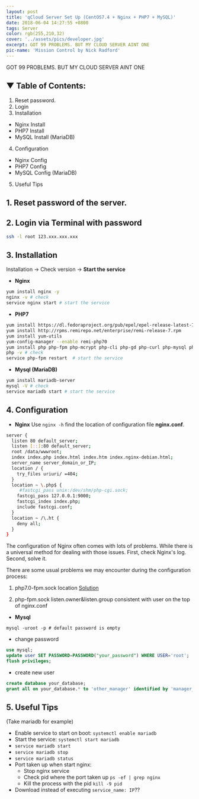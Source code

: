 ```yaml
---
layout: post
title: 'qCloud Server Set Up (CentOS7.4 + Nginx + PHP7 + MySQL)'
date: 2018-06-04 14:27:55 +0800
tags: Server
color: rgb(255,210,32)
cover: '../assets/pics/developer.jpg'
excerpt: GOT 99 PROBLEMS. BUT MY CLOUD SERVER AINT ONE
pic-name: 'Mission Control by Nick Radford'
---
```

GOT 99 PROBLEMS. BUT MY CLOUD SERVER AINT ONE

## ▼ Table of Contents:
1. Reset password.
2. Login
3. Installation
* Nginx Install
* PHP7 Install
* MySQL Install (MariaDB)
4. Configuration
* Nginx Config
* PHP7 Config
* MySQL Config (MariaDB)
5. Useful Tips

## 1. Reset password of the server.
## 2. Login via Terminal with password
```bash
ssh -l root 123.xxx.xxx.xxx
```
## 3. Installation
Installation -> Check version -> **Start the service**
* **Nginx**

```bash
yum install nginx -y
nginx -v # check
service nginx start # start the service
```
* **PHP7**

```bash
yum install https://dl.fedoraproject.org/pub/epel/epel-release-latest-7.noarch.rpm
yum install http://rpms.remirepo.net/enterprise/remi-release-7.rpm
yum install yum-utils
yum-config-manager --enable remi-php70
yum install php php-fpm php-mcrypt php-cli php-gd php-curl php-mysql php-ldap php-zip php-fileinfo php-mbstring
php -v # check
service php-fpm restart  # start the service
```
* **Mysql (MariaDB)**

```bash
yum install mariadb-server
mysql -V # check
service mariadb start # start the service
```

## 4. Configuration
* **Nginx**
Use  `nginx -h` find the location of configuration file **nginx.conf**.

```bash
server {
  listen 80 default_server;
  listen [::]:80 default_server;
  root /data/wwwroot;
  index index.php index.html index.htm index.nginx-debian.html;
  server_name server_domain_or_IP;
  location / {
    try_files uriuri/ =404;
  }
  location ~ \.php$ {
     #fastcgi_pass unix:/dev/shm/php-cgi.sock;
    fastcgi_pass 127.0.0.1:9000;
    fastcgi_index index.php;
    include fastcgi.conf;
  }
  location ~ /\.ht {
    deny all;
  }
}
```

The configuration of Nginx often comes with lots of problems. While there is a universal method for dealing with those issues. First, check Nginx's log. Second, solve it.

There are some usual problems we may encounter during the configuration process:

1. php7.0-fpm.sock location
[Solution](https://stackoverflow.com/questions/44757189/where-is-php7-0-fpm-sock-located/44757460)

2. php-fpm.sock listen.owner&listen.group consistent with user on the top of nginx.conf

* **Mysql**

```
mysql -uroot -p # default password is empty
```
* change password

``` sql
use mysql;
update user SET PASSWORD=PASSWORD("your_password") WHERE USER='root';
flush privileges;
```
* create new user

``` sql
create database your_database;
grant all on your_database.* to 'other_manager' identified by 'manager_password';
```

## 5. Useful Tips
(Take mariadb for example)
* Enable service to start on boot: `systemctl enable mariadb`
* Start the service: `systemctl start mariadb`
* `service mariadb start`
* `service mariadb stop`
* `service mariadb status`
* Port taken up when start nginx:
  * Stop nginx service
  * Check pid where the port taken up `ps -ef | grep nginx`
  * Kill the process with the pid `kill -9 pid`
* Download instead of executing `service_name: IP`??

